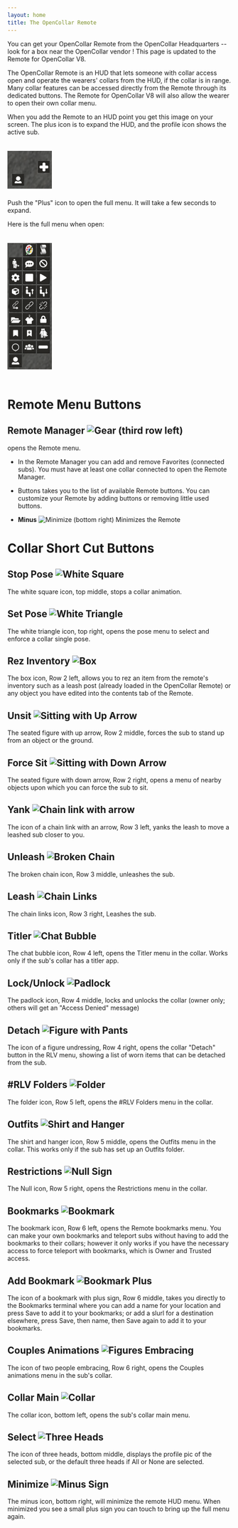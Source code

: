 ```yaml
---
layout: home
title: The OpenCollar Remote
---
```

You can get your OpenCollar Remote from the OpenCollar Headquarters -- look for a box near the OpenCollar vendor !  This page is updated to the Remote for OpenCollar V8.

The OpenCollar Remote is an HUD that lets someone with collar access open and operate the wearers' collars from the HUD, if the collar is in range.  Many collar features can be accessed directly from the Remote through its dedicated buttons.  The Remote for OpenCollar V8 will also allow the wearer to open their own collar menu.   

When you add the Remote to an HUD point you get this image on your screen.  The plus icon is to expand the HUD, and the profile icon shows the active sub.
<div style="width: 100%; text-align: left;">
<img src="/static/RemoteStart.png" width="100" style="margin: 20px auto;" />
</div>  
Push the "Plus" icon to open the full menu.  It will take a few seconds to expand.   

Here is the full menu when open:  
<div style="width: 100%; text-align: left;">
<img src="/static/RemoteV8.png" width="100" style="margin: 20px auto;" />
</div>  

# Remote Menu Buttons  

## **Remote Manager** ![Gear](https://opencollar.cc/static/Gear.PNG "Remote Manager")  (third row left) 
 opens the Remote menu.   
 
 - In the Remote Manager you can add and remove Favorites (connected subs).  You must have at least one collar connected to open the Remote Manager.
 - Buttons takes you to the list of available Remote buttons.  You can customize your Remote by adding buttons or removing little used buttons.

- **Minus** ![Minimize](https://opencollar.cc/static/Minimize.PNG "Minimize") (bottom right)  Minimizes the Remote  


# Collar Short Cut Buttons

## Stop Pose ![White Square](https://opencollar.cc/static/StopAnim.PNG "Stop Pose") 

The white square icon, top middle, stops a collar animation.

## Set Pose ![White Triangle](https://opencollar.cc/static/StartAnim.PNG "Set Pose")  
The white triangle icon, top right, opens the pose menu to select and enforce a collar single pose.
##  Rez Inventory ![Box](https://opencollar.cc/static/Rez.PNG "Rez Inventory Item")  
The box icon, Row 2 left, allows you to rez an item from the remote's inventory such as a leash post (already loaded in the OpenCollar Remote) or any object you have edited into the contents tab of the Remote.  
## Unsit ![Sitting with Up Arrow](https://opencollar.cc/static/UnSit.PNG "Unsit")
The seated figure with up arrow, Row 2 middle, forces the sub to stand up from an object or the ground.
## Force Sit ![Sitting with Down Arrow](https://opencollar.cc/static/Sit.PNG "Force Sit") 
The seated figure with down arrow, Row 2 right, opens a menu of nearby objects upon which you can force the sub to sit.  
## Yank ![Chain link with arrow](https://opencollar.cc/static/Yank.PNG "Yank")
The icon of a chain link with an arrow, Row 3 left, yanks the leash to move a leashed sub closer to you.
## Unleash ![Broken Chain](https://opencollar.cc/static/Unleash.PNG "Unleash")  
The broken chain icon, Row 3 middle, unleashes the sub.  
## Leash ![Chain Links](https://opencollar.cc/static/Leash.PNG "Leash")
The chain links icon, Row 3 right, Leashes the sub.
## Titler ![Chat Bubble](https://opencollar.cc/static/Titler.PNG "Titler")
The chat bubble icon, Row 4 left, opens the Titler menu in the collar.  Works only if the sub's collar has a titler app.
## Lock/Unlock ![Padlock](https://opencollar.cc/static/Lock.PNG "Lock/Unlock")  
The padlock icon, Row 4 middle, locks and unlocks the collar (owner only; others will get an "Access Denied" message)
## Detach ![Figure with Pants](https://opencollar.cc/static/Detach.PNG "Detach")
The icon of a figure undressing, Row 4 right, opens the collar "Detach" button in the RLV menu, showing a list of worn items that can be detached from the sub.  
## #RLV Folders ![Folder](https://opencollar.cc/static/Folders.PNG "Folders")
The folder icon, Row 5 left, opens the #RLV Folders menu in the collar.
## Outfits ![Shirt and Hanger](https://opencollar.cc/static/Outfits.PNG "Outfits")
The shirt and hanger icon, Row 5 middle, opens the Outfits menu in the collar.  This works only if the sub has set up an Outfits folder.
## Restrictions ![Null Sign](https://opencollar.cc/static/Restrictions.PNG "Restrictions")  
The Null icon, Row 5 right, opens the Restrictions menu in the collar.  
## Bookmarks ![Bookmark](https://opencollar.cc/static/Bookmarks.PNG "Bookmarks")
The bookmark icon, Row 6 left, opens the Remote bookmarks menu. You can make your own bookmarks and teleport subs without having to add the bookmarks to their collars; however it only works if you have the necessary access to force teleport with bookmarks, which is Owner and Trusted access.
## Add Bookmark ![Bookmark Plus](https://opencollar.cc/static/AddBookmark.PNG "Add Bookmark")  
The icon of a bookmark with plus sign, Row 6 middle, takes you directly to the Bookmarks terminal where you can add a name for your location and press Save to add it to your bookmarks; or add a slurl for a destination elsewhere, press Save, then name, then Save again to add it to your bookmarks. 
## Couples Animations ![Figures Embracing](https://opencollar.cc/static/Couples.PNG "Couples Animations")
The icon of two people embracing, Row 6 right, opens the Couples animations menu in the sub's collar. 
## Collar Main ![Collar](https://opencollar.cc/static/Collar.PNG "Collar")
The collar icon, bottom left, opens the sub's collar main menu.
## Select ![Three Heads](https://opencollar.cc/static/Select.PNG "Select")
The icon of three heads, bottom middle, displays the profile pic of the selected sub, or the default three heads if All or None are selected.
## Minimize ![Minus Sign](https://opencollar.cc/static/Minimize.PNG "Minimize")  
The minus icon, bottom right, will minimize the remote HUD menu.  When minimized you see a small plus sign you can touch to bring up the full menu again.  

